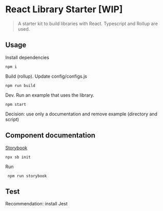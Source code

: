 # React Library Starter [WIP]

> A starter kit to build libraries with React. Typescript and Rollup are used.

## Usage

Install dependencies

```
npm i
```

Build (rollup). Update config/configs.js

```
npm run build
```

Dev. Run an example that uses the library.

```
npm start
```

Decision: use only a documentation and remove example (directory and script)


## Component documentation

[Storybook](https://storybook.js.org/docs/react/get-started/install)

```
npx sb init
```

Run

```
 npm run storybook
```

## Test

Recommendation: install Jest 